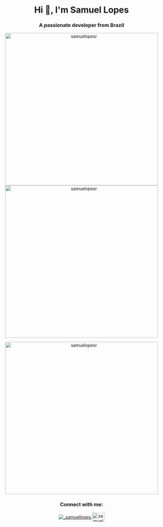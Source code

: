 <h1 align="center"> Hi 👋, I'm Samuel Lopes</h1>
<h3 align="center">A passionate developer from Brazil</h3>

<div align=center>
  <div>
    <a>
      <img width=500 src="https://github-readme-stats.vercel.app/api/top-langs/?username=samuelopesr&layout=compact&theme=radical" alt="samuelopesr">
    </a>
    <a>
      <img width=500 src="https://github-readme-stats.vercel.app/api?username=samuelopesr&show_icons=true&theme=radical" alt="samuelopesr">
    </a>
  </div>
  <div>
    <p><img width=500 align="center" src="https://github-readme-streak-stats.herokuapp.com/?user=samuelopesr&theme=radical" alt="samuelopesr" /></p>
  </div>
</div>

<div>
<h3 align="center">Connect with me:</h3>
<p align="center">
<a target="_blank" href="https://discord.gg/8w4p6EKT">
  <img align="center" src="https://img.shields.io/badge/Discord-7289DA?style=for-the-badge&logo=discord&logoColor=white" alt="_samuellopes"/>
</a>
<a align="center" href="https://www.linkedin.com/in/samuel-lopes-00a4a8213" target="blank">
  <img align="center" src="https://raw.githubusercontent.com/rahuldkjain/github-profile-readme-generator/master/src/images/icons/Social/linked-in-alt.svg" alt="samuel lopes" height="30" width="40" />
</a>
</p>
  
</div>

<!-- <div>
  <h3 align="center">Languages and Tools:</h3>
  <p align="center"> <a href="https://angular.io" target="_blank" rel="noreferrer"> <img src="https://angular.io/assets/images/logos/angular/angular.svg" alt="angular" width="40" height="40"/> </a> <a href="https://aws.amazon.com" target="_blank" rel="noreferrer"> <img src="https://raw.githubusercontent.com/devicons/devicon/master/icons/amazonwebservices/amazonwebservices-original-wordmark.svg" alt="aws" width="40" height="40"/> </a> <a href="https://www.w3schools.com/css/" target="_blank" rel="noreferrer"> <img src="https://raw.githubusercontent.com/devicons/devicon/master/icons/css3/css3-original-wordmark.svg" alt="css3" width="40" height="40"/> </a> <a href="https://expressjs.com" target="_blank" rel="noreferrer"> <img src="https://raw.githubusercontent.com/devicons/devicon/master/icons/express/express-original-wordmark.svg" alt="express" width="40" height="40"/> </a> <a href="https://firebase.google.com/" target="_blank" rel="noreferrer"> <img src="https://www.vectorlogo.zone/logos/firebase/firebase-icon.svg" alt="firebase" width="40" height="40"/> </a> <a href="https://cloud.google.com" target="_blank" rel="noreferrer"> <img src="https://www.vectorlogo.zone/logos/google_cloud/google_cloud-icon.svg" alt="gcp" width="40" height="40"/> </a> <a href="https://git-scm.com/" target="_blank" rel="noreferrer"> <img src="https://www.vectorlogo.zone/logos/git-scm/git-scm-icon.svg" alt="git" width="40" height="40"/> </a> <a href="https://www.w3.org/html/" target="_blank" rel="noreferrer"> <img src="https://raw.githubusercontent.com/devicons/devicon/master/icons/html5/html5-original-wordmark.svg" alt="html5" width="40" height="40"/> </a> <a href="https://developer.mozilla.org/en-US/docs/Web/JavaScript" target="_blank" rel="noreferrer"> <img src="https://raw.githubusercontent.com/devicons/devicon/master/icons/javascript/javascript-original.svg" alt="javascript" width="40" height="40"/> </a> <a href="https://www.mongodb.com/" target="_blank" rel="noreferrer"> <img src="https://raw.githubusercontent.com/devicons/devicon/master/icons/mongodb/mongodb-original-wordmark.svg" alt="mongodb" width="40" height="40"/> </a> <a href="https://nodejs.org" target="_blank" rel="noreferrer"> <img src="https://raw.githubusercontent.com/devicons/devicon/master/icons/nodejs/nodejs-original-wordmark.svg" alt="nodejs" width="40" height="40"/> </a> <a href="https://sass-lang.com" target="_blank" rel="noreferrer"> <img src="https://raw.githubusercontent.com/devicons/devicon/master/icons/sass/sass-original.svg" alt="sass" width="40" height="40"/> </a> <a href="https://www.typescriptlang.org/" target="_blank" rel="noreferrer"> <img src="https://raw.githubusercontent.com/devicons/devicon/master/icons/typescript/typescript-original.svg" alt="typescript" width="40" height="40"/> </a> </p>
</div> -->
